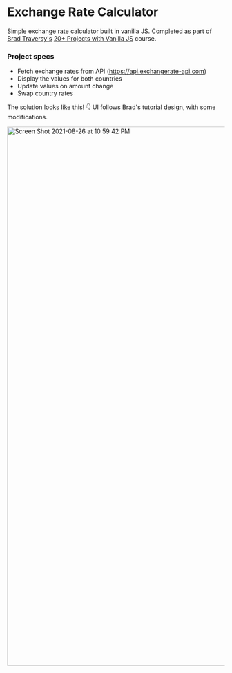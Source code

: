# Exchange Rate Calculator
Simple exchange rate calculator built in vanilla JS. Completed as part of [Brad Traversy's](https://github.com/bradtraversy) [20+ Projects with Vanilla JS](https://www.udemy.com/course/web-projects-with-vanilla-javascript/?referralCode=F9B7C7FED834F91ADE75) course.

### Project specs
- Fetch exchange rates from API (https://api.exchangerate-api.com)
- Display the values for both countries
- Update values on amount change
- Swap country rates

The solution looks like this! 👇 UI follows Brad's tutorial design, with some modifications.

<img width="1250" alt="Screen Shot 2021-08-26 at 10 59 42 PM" src="https://user-images.githubusercontent.com/66145951/131074482-6437fd4e-1481-4061-97d0-49a597c885d5.png">
